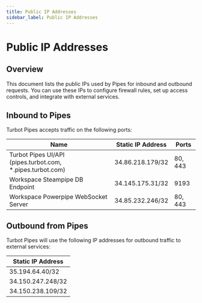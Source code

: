 ```yaml
---
title: Public IP Addresses
sidebar_label: Public IP Addresses
---
```


# Public IP Addresses

## Overview

This document lists the public IPs used by Pipes for inbound and outbound requests. You can use these IPs to configure firewall rules, set up access controls, and integrate with external services.

## Inbound to Pipes
Turbot Pipes accepts traffic on the following ports:

| **Name**                                                   | **Static IP Address**     | **Ports**
|------------------------------------------------------------|---------------------------|-----------
| Turbot Pipes UI/API (pipes.turbot.com, *.pipes.turbot.com) | 34.86.218.179/32          | 80, 443
| Workspace Steampipe DB Endpoint                            | 34.145.175.31/32          | 9193
| Workspace Powerpipe WebSocket Server                       | 34.85.232.246/32          | 80, 443


## Outbound from Pipes

Turbot Pipes will use the following IP addresses for outbound traffic to external services:

| **Static IP Address** |
|-----------------------|
| 35.194.64.40/32       |
| 34.150.247.248/32     |
| 34.150.238.109/32     |
